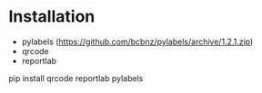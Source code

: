 # Installation

* pylabels (https://github.com/bcbnz/pylabels/archive/1.2.1.zip)
* qrcode
* reportlab

pip install qrcode reportlab pylabels